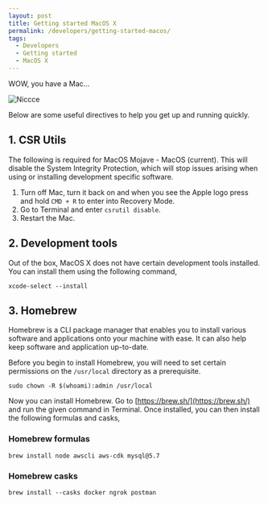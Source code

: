 ```yaml
---
layout: post
title: Getting started MacOS X
permalink: /developers/getting-started-macos/
tags:
  - Developers
  - Getting started
  - MacOS X
---
```


WOW, you have a Mac...

![Niccce](https://media.giphy.com/media/pCO5tKdP22RC8/giphy.gif)

Below are some useful directives to help you get up and running quickly.

## 1. CSR Utils

The following is required for MacOS Mojave - MacOS (current). This will disable the System Integrity Protection, which will stop issues arising when using or installing development specific software.

1. Turn off Mac, turn it back on and when you see the Apple logo press and hold `CMD + R` to enter into Recovery Mode.
2. Go to Terminal and enter `csrutil disable`.
3. Restart the Mac.

## 2. Development tools

Out of the box, MacOS X does not have certain development tools installed. You can install them using the following command,

```shell
xcode-select --install
```

## 3. Homebrew

Homebrew is a CLI package manager that enables you to install various software and applications onto your machine with ease. It can also help keep software and application up-to-date.

Before you begin to install Homebrew, you will need to set certain permissions on the `/usr/local` directory as a prerequisite.

```shell
sudo chown -R $(whoami):admin /usr/local
```

Now you can install Homebrew. Go to [https://brew.sh/](https://brew.sh/) and run the given command in Terminal. Once installed, you can then install the following formulas and casks,

### Homebrew formulas

```shell
brew install node awscli aws-cdk mysql@5.7
```

### Homebrew casks

```shell
brew install --casks docker ngrok postman
```